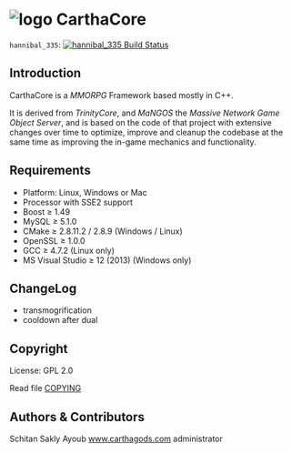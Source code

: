 # ![logo](http://carthagods.com/application/themes/crusader_theme/images/logo.png) CarthaCore

`hannibal_335`: [![hannibal_335 Build Status](https://travis-ci.org/saklyayoub/CarthaCore.svg?branch=hannibal_335)](https://travis-ci.org/saklyayoub/CarthaCore)

## Introduction

CarthaCore is a *MMORPG* Framework based mostly in C++.

It is derived from *TrinityCore*, and *MaNGOS* the *Massive Network Game Object Server*, and is
based on the code of that project with extensive changes over time to optimize,
improve and cleanup the codebase at the same time as improving the in-game
mechanics and functionality.

## Requirements

+ Platform: Linux, Windows or Mac
+ Processor with SSE2 support
+ Boost ≥ 1.49
+ MySQL ≥ 5.1.0
+ CMake ≥ 2.8.11.2 / 2.8.9 (Windows / Linux)
+ OpenSSL ≥ 1.0.0
+ GCC ≥ 4.7.2 (Linux only)
+ MS Visual Studio ≥ 12 (2013) (Windows only)

## ChangeLog

+ transmogrification
+ cooldown after dual

## Copyright

License: GPL 2.0

Read file [COPYING](COPYING)


## Authors &amp; Contributors

Schitan
Sakly Ayoub www.carthagods.com administrator
